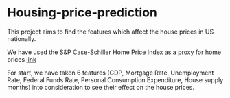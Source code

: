 # Housing-price-prediction

This project aims to find the features which affect the house prices in US nationally. 

We have used the S&P Case-Schiller Home Price Index as a proxy for home prices [link](fred.stlouisfed.org/series/CSUSHPISA)

For start, we have taken 6 features (GDP, Mortgage Rate, Unemployment Rate, Federal Funds Rate, Personal Consumption Expenditure, House supply months) into consideration to see their effect on the house prices.
